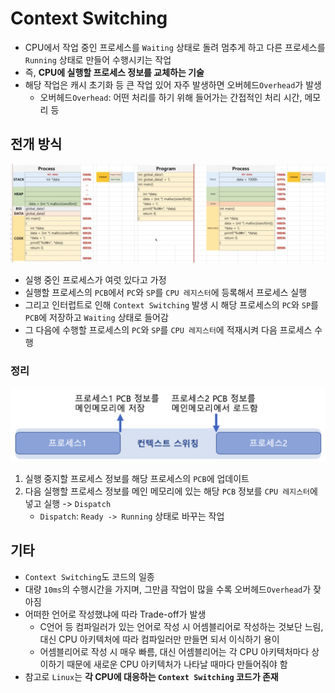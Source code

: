 # Context Switching
- CPU에서 작업 중인 프로세스를 `Waiting` 상태로 돌려 멈추게 하고 다른 프로세스를 `Running` 상태로 만들어 수행시키는 작업
- 즉, **CPU에 실행할 프로세스 정보를 교체하는 기술**
- 해당 작업은 캐시 초기화 등 큰 작업 있어 자주 발생하면 오버헤드`Overhead`가 발생
  - 오버헤드`Overhead`: 어떤 처리를 하기 위해 들어가는 간접적인 처리 시간, 메모리 등

## 전개 방식
![img.png](img.png)
- 실행 중인 프로세스가 여럿 있다고 가정
- 실행할 프로세스의 `PCB`에서 `PC`와 `SP`를 `CPU 레지스터`에 등록해서 프로세스 실행
- 그리고 인터럽트로 인해 `Context Switching` 발생 시 해당 프로세스의 `PC`와 `SP`를 `PCB`에 저장하고 `Waiting` 상태로 들어감
- 그 다음에 수행할 프로세스의 `PC`와 `SP`를 `CPU 레지스터`에 적재시켜 다음 프로세스 수행

### 정리
![img_1.png](img_1.png)
1. 실행 중지할 프로세스 정보를 해당 프로세스의 `PCB`에 업데이트
2. 다음 실행할 프로세스 정보를 메인 메모리에 있는 해당 `PCB` 정보를 `CPU 레지스터`에 넣고 실행 -> `Dispatch`
   - `Dispatch`: `Ready -> Running` 상태로 바꾸는 작업

## 기타
- `Context Switching`도 코드의 일종
- 대량 `10ms`의 수행시간을 가지며, 그만큼 작업이 많을 수록 오버헤드`Overhead`가 잦아짐
- 어떠한 언어로 작성했냐에 따라 Trade-off가 발생
  - C언어 등 컴파일러가 있는 언어로 작성 시 어셈블리어로 작성하는 것보단 느림, 대신 CPU 아키텍처에 따라 컴파일러만 만들면 되서 이식하기 용이
  - 어셈블리어로 작성 시 매우 빠름, 대신 어셈블리어는 각 CPU 아키텍처마다 상이하기 때문에 새로운 CPU 아키텍처가 나타날 때마다 만들어줘야 함
- 참고로 `Linux`는 **각 CPU에 대응하는 `Context Switching` 코드가 존재**